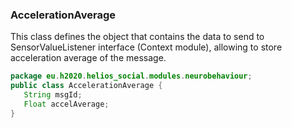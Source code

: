 <h3>AccelerationAverage</h3>

<p>This class defines the object that contains the data to send to SensorValueListener interface (Context module), allowing to store acceleration average of the message.</p>

```java
package eu.h2020.helios_social.modules.neurobehaviour;
public class AccelerationAverage {
   String msgId;
   Float accelAverage;
}
```
	